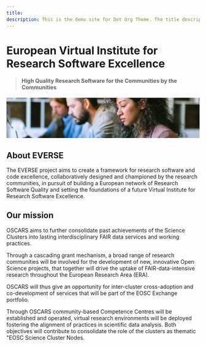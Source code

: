 ```yaml
---
title: 
description: This is the demo site for Dot Org Theme. The title description and images front matter is required for meta og content.
---
```


# European Virtual Institute for Research Software Excellence


> #### High Quality Research Software for the Communities by the Communities

![This is alt text, please remember to set it](./img/5-0480b5c8.webp)


<!-- {{< columns count=2 >}}

{{< column >}}



{{< /column >}}

{{< column >}}
![This is alt text, please remember to set it](images/image_girl.png)
{{< /column >}}

{{< /columns >}} -->
## About EVERSE

The EVERSE project aims to create a framework for research software and code excellence, collaboratively designed and championed by the research communities, in pursuit of building a European network of Research Software Quality and setting the foundations of a future Virtual Institute for Research Software Excellence.

## Our mission

OSCARS aims to further consolidate past achievements of the Science Clusters into lasting interdisciplinary FAIR data services and working practices.

Through a cascading grant mechanism, a broad range of research communities will be involved for the development of new, innovative Open Science projects, that together will drive the uptake of FAIR-data-intensive research throughout the European Research Area (ERA).

OSCARS will thus give an opportunity for inter-cluster cross-adoption and co-development of services that will be part of the EOSC Exchange portfolio.

Through OSCARS community-based Competence Centres will be established and operated, virtual research environments will be deployed fostering the alignment of practices in scientific data analysis. Both objectives will contribute to consolidate the role of the clusters as thematic "EOSC Science Cluster Nodes.

